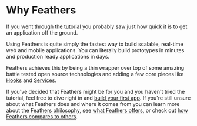# Why Feathers

If you went through [the tutorial](../getting-started/readme.md) you probably saw just how quick it is to get an application off the ground. 

Using Feathers is quite simply the fastest way to build scalable, real-time web and mobile applications. You can literally build prototypes in minutes and production ready applications in days.

Feathers achieves this by being a thin wrapper over top of some amazing battle tested open source technologies and adding a few core pieces like [Hooks](../hooks/readme.md) and [Services](../services/readme.md).

If you've decided that Feathers might be for you and you haven't tried the tutorial, feel free to dive right in and [build your first app](../getting-started/readme.md). If you're still unsure about what Feathers does and where it comes from you can learn more about the [Feathers philosophy](philosophy.md), see [what Feathers offers](features.md),  or check out [how Feathers compares to others](vs/readme.md).
